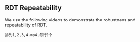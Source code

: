 ## RDT Repeatability 

We use the following videos to demonstrate the robustness and repeatability of RDT.

```
排列1,2,3,4.mp4,每行2个
```
